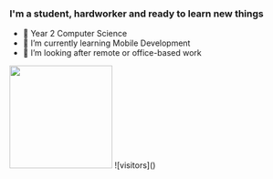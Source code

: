 ### I'm a student, hardworker and ready to learn new things

- 🔭 Year 2 Computer Science
- 🌱 I’m currently learning Mobile Development 
- 👯 I’m looking after remote or office-based work

<img height="180em" src="https://github-readme-stats.vercel.app/api?username=BogdanDeaconu&show_icons=true&hide_border=true&&count_private=true&include_all_commits=true" />
![visitors]()

